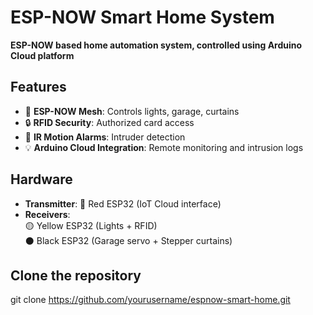 # ESP-NOW Smart Home System  
**ESP-NOW based home automation system, controlled using Arduino Cloud platform**  

## Features  
- 📶 **ESP-NOW Mesh**: Controls lights, garage, curtains
- 🔒 **RFID Security**: Authorized card access  
- 🚨 **IR Motion Alarms**: Intruder detection  
- 💡 **Arduino Cloud Integration**: Remote monitoring and intrusion logs 

## Hardware  
- **Transmitter**:
  🔴 Red ESP32 (IoT Cloud interface)  
- **Receivers**:  
  🟡 Yellow ESP32 (Lights + RFID)  
  ⚫ Black ESP32 (Garage servo + Stepper curtains)

## Clone the repository
git clone https://github.com/yourusername/espnow-smart-home.git

